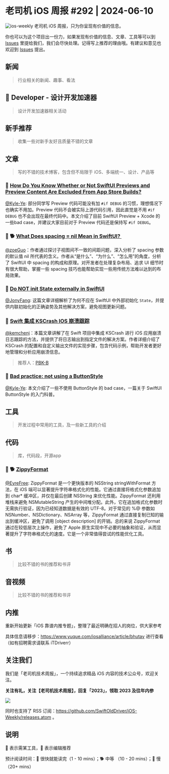 # 老司机 iOS 周报 #292 | 2024-06-10

![ios-weekly](https://github.com/SwiftOldDriver/iOS-Weekly/blob/master/assets/ios-weekly.png?raw=true)
老司机 iOS 周报，只为你呈现有价值的信息。

你也可以为这个项目出一份力，如果发现有价值的信息、文章、工具等可以到 [Issues](https://github.com/SwiftOldDriver/iOS-Weekly/issues) 里提给我们，我们会尽快处理。记得写上推荐的理由哦。有建议和意见也欢迎到 [Issues](https://github.com/SwiftOldDriver/iOS-Weekly/issues) 提出。

## 新闻

> 行业相关的新闻、趣事、看法

##  Developer - 设计开发加速器

> 设计开发加速器相关活动

## 新手推荐

> 收集一些对新手友好且质量不错的文章

## 文章

> 写的不错的技术博客，包含但不局限于 iOS、多端统一、设计、产品等

### 🐎 [How Do You Know Whether or Not SwiftUI Previews and Preview Content Are Excluded From App Store Builds?](https://jaredsinclair.com/2024/05/20/preview-content.html)

[@Kyle-Ye](https://github.com/Kyle-Ye): 部分同学写 Preview 代码可能没有加 `#if DEBUG` 的习惯，理想情况下也确实不用加。Preview 代码不会被实际上游代码引用，因此直觉是不用 `#if DEBUG` 也不会出现在最终代码中。本文介绍了目前 SwiftUI Preview + Xcode 的一些bad case，并建议大家目前对于 Preview 代码还是保持写 `#if DEBUG`。

### 🌟 🐕 [What Does spacing = nil Mean in SwiftUI? ](https://fatbobman.com/en/posts/spacing-of-swiftui/)

[@zoeGuo](https://github.com/zoeGuo)：作者通过探讨子视图间不一致的间距问题，深入分析了 spacing 参数的默认值 nil 所代表的含义。作者从“是什么”、“为什么”、“怎么用”的角度，分析了 SwiftUI 中 spacing 的构成和原理。对开发者在处理复杂布局、追求 UI 细节时有很大帮助，掌握一些 spacing 技巧也能帮助实现一些用传统方法难以达到的布局效果。

### 🐎 [Do NOT init State externally in SwiftUI](https://samwize.com/2024/05/08/do-not-init-state-externally-in-swiftui-view/)

[@JonyFang](https://github.com/JonyFang): 这篇文章详细解析了为何不应在 SwiftUI 中外部初始化 `State`，并提供内联初始化的正确姿势及其他解决方案，避免视图更新问题。

### 🐎 [Swift 集成 KSCrash IOS 崩溃跟踪](https://bin.zmide.com/?p=1220)

[@kemchenj](https://kemchenj.github.io/)：本篇文章讲解了在 Swift 项目中集成 KSCrash 进行 iOS 应用崩溃日志跟踪的方法，并提供了将日志输出到指定文件的解决方案。作者详细介绍了 KSCrash 的配置和自定义输出文件的实现步骤，包含代码示例，帮助开发者更好地管理和分析应用崩溃信息。

> 推荐人：[PBK-B](https://github.com/PBK-B)

### 🐎 [Bad practice: not using a ButtonStyle](https://www.swiftwithvincent.com/blog/bad-practice-not-using-a-buttonstyle)

[@Kyle-Ye](https://github.com/Kyle-Ye): 本文介绍了一些不使用 ButtonStyle 的 bad case，一篇关于 SwiftUI ButtonStyle 的入门科普。

## 工具

> 开发过程中常用的工具，及一些新工具的介绍

## 代码

> 库，代码段，开源app

### 🌟 🐕 [ZippyFormat](https://github.com/michaeleisel/ZippyFormat)

[@EyreFree](https://github.com/EyreFree): ZippyFormat 是一个更快版本的 NSString stringWithFormat 方法，在 iOS 端可以显著提升字符串格式化的性能。它通过直接将格式化参数追加到 char* 缓冲区，并仅在最后创建 NSString 来优化性能。ZippyFormat 还利用堆栈来避免 NSMutableString 产生的中间堆分配。此外，它在追加格式化参数时无需执行验证，因为已经知道数据是有效的 UTF-8。对于常见的 %@ 参数如 NSNumber、NSDictionary、NSArray 等，ZippyFormat 通过直接复制已知的输出到缓冲区，避免了调用 [object description] 的开销。总的来说 ZippyFormat 通过在较低层次上操作，避免了 Apple 原生实现中不必要的抽象和验证，从而显著提升了字符串格式化的速度。它是一个非常值得尝试的性能优化工具。

## 书

> 比较不错的书的推荐和书评

## 音视频

> 比较不错的书的推荐和书评

## 内推

重新开始更新「iOS 靠谱内推专题」，整理了最近明确在招人的岗位，供大家参考

具体信息请移步：https://www.yuque.com/iosalliance/article/bhutav 进行查看（如有招聘需求请联系 iTDriverr）

## 关注我们

我们是「老司机技术周报」，一个持续追求精品 iOS 内容的技术公众号，欢迎关注。

**关注有礼，关注【老司机技术周报】，回复「2023」，领取 2023 及往年内参**

![](https://github.com/SwiftOldDriver/iOS-Weekly/blob/master/assets/qrcode_for_wechat.jpg?raw=true)

同时也支持了 RSS 订阅：https://github.com/SwiftOldDriver/iOS-Weekly/releases.atom 。

## 说明

🚧 表示需某工具，🌟 表示编辑推荐

预计阅读时间：🐎 很快就能读完（1 - 10 mins）；🐕 中等 （10 - 20 mins）；🐢 慢（20+ mins）
